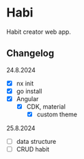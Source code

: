 # Habi

Habit creator web app.

## Changelog

24.8.2024
- [x] nx init
- [x] go install
- [x] Angular
  - [x] CDK, material
    - [x] custom theme

25.8.2024

- [ ] data structure
- [ ] CRUD habit